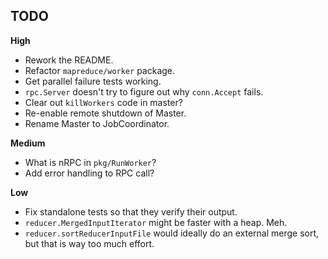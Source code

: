 ## TODO

**High**

* Rework the README.
* Refactor `mapreduce/worker` package.
* Get parallel failure tests working.
* `rpc.Server` doesn't try to figure out why `conn.Accept` fails.
* Clear out `killWorkers` code in master?
* Re-enable remote shutdown of Master.
* Rename Master to JobCoordinator.

**Medium**

* What is nRPC in `pkg/RunWorker`?
* Add error handling to RPC call?

**Low**

* Fix standalone tests so that they verify their output.
* `reducer.MergedInputIterator` might be faster with a heap. Meh.
* `reducer.sortReducerInputFile` would ideally do an external merge
  sort, but that is way too much effort.
